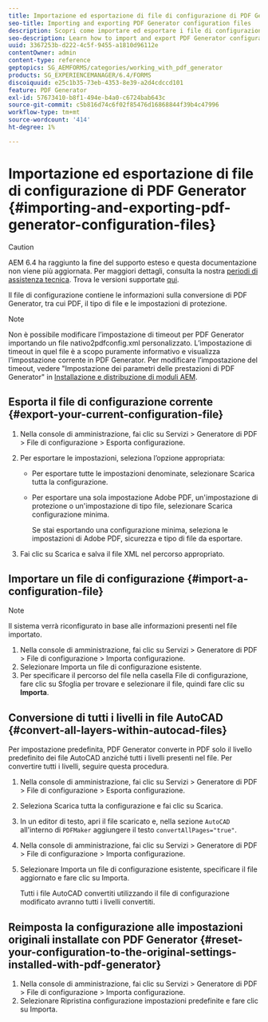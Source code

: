 ```yaml
---
title: Importazione ed esportazione di file di configurazione di PDF Generator
seo-title: Importing and exporting PDF Generator configuration files
description: Scopri come importare ed esportare i file di configurazione di PDF Generator.
seo-description: Learn how to import and export PDF Generator configuration files.
uuid: 3367253b-d222-4c5f-9455-a1810d96112e
contentOwner: admin
content-type: reference
geptopics: SG_AEMFORMS/categories/working_with_pdf_generator
products: SG_EXPERIENCEMANAGER/6.4/FORMS
discoiquuid: e25c1b35-73eb-4353-8e39-a2d4cdccd101
feature: PDF Generator
exl-id: 57673410-b8f1-494e-b4a0-c6724bab643c
source-git-commit: c5b816d74c6f02f85476d16868844f39b4c47996
workflow-type: tm+mt
source-wordcount: '414'
ht-degree: 1%

---
```


# Importazione ed esportazione di file di configurazione di PDF Generator {#importing-and-exporting-pdf-generator-configuration-files}

>[!CAUTION]
>
>AEM 6.4 ha raggiunto la fine del supporto esteso e questa documentazione non viene più aggiornata. Per maggiori dettagli, consulta la nostra [periodi di assistenza tecnica](https://helpx.adobe.com/it/support/programs/eol-matrix.html). Trova le versioni supportate [qui](https://experienceleague.adobe.com/docs/).

Il file di configurazione contiene le informazioni sulla conversione di PDF Generator, tra cui PDF, il tipo di file e le impostazioni di protezione.

>[!NOTE]
>
>Non è possibile modificare l’impostazione di timeout per PDF Generator importando un file nativo2pdfconfig.xml personalizzato. L’impostazione di timeout in quel file è a scopo puramente informativo e visualizza l’impostazione corrente in PDF Generator. Per modificare l’impostazione del timeout, vedere &quot;Impostazione dei parametri delle prestazioni di PDF Generator&quot; in [Installazione e distribuzione di moduli AEM](https://www.adobe.com/go/learn_aemforms_installJBoss_63).

## Esporta il file di configurazione corrente {#export-your-current-configuration-file}

1. Nella console di amministrazione, fai clic su Servizi > Generatore di PDF > File di configurazione > Esporta configurazione.
1. Per esportare le impostazioni, seleziona l’opzione appropriata:

   * Per esportare tutte le impostazioni denominate, selezionare Scarica tutta la configurazione.
   * Per esportare una sola impostazione Adobe PDF, un&#39;impostazione di protezione o un&#39;impostazione di tipo file, selezionare Scarica configurazione minima.

      Se stai esportando una configurazione minima, seleziona le impostazioni di Adobe PDF, sicurezza e tipo di file da esportare.

1. Fai clic su Scarica e salva il file XML nel percorso appropriato.

## Importare un file di configurazione {#import-a-configuration-file}

>[!NOTE]
>
>Il sistema verrà riconfigurato in base alle informazioni presenti nel file importato.

1. Nella console di amministrazione, fai clic su Servizi > Generatore di PDF > File di configurazione > Importa configurazione.
1. Selezionare Importa un file di configurazione esistente.
1. Per specificare il percorso del file nella casella File di configurazione, fare clic su Sfoglia per trovare e selezionare il file, quindi fare clic su **Importa**.

## Conversione di tutti i livelli in file AutoCAD {#convert-all-layers-within-autocad-files}

Per impostazione predefinita, PDF Generator converte in PDF solo il livello predefinito dei file AutoCAD anziché tutti i livelli presenti nel file. Per convertire tutti i livelli, seguire questa procedura.

1. Nella console di amministrazione, fai clic su Servizi > Generatore di PDF > File di configurazione > Esporta configurazione.
1. Seleziona Scarica tutta la configurazione e fai clic su Scarica.
1. In un editor di testo, apri il file scaricato e, nella sezione `AutoCAD` all&#39;interno di `PDFMaker` aggiungere il testo `convertAllPages="true"`.
1. Nella console di amministrazione, fai clic su Servizi > Generatore di PDF > File di configurazione > Importa configurazione.
1. Selezionare Importa un file di configurazione esistente, specificare il file aggiornato e fare clic su Importa.

   Tutti i file AutoCAD convertiti utilizzando il file di configurazione modificato avranno tutti i livelli convertiti.

## Reimposta la configurazione alle impostazioni originali installate con PDF Generator {#reset-your-configuration-to-the-original-settings-installed-with-pdf-generator}

1. Nella console di amministrazione, fai clic su Servizi > Generatore di PDF > File di configurazione > Importa configurazione.
1. Selezionare Ripristina configurazione impostazioni predefinite e fare clic su Importa.
